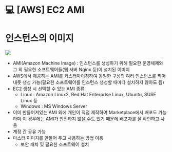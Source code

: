 💻 [AWS] EC2 AMI
===================  

# 인스턴스의 이미지
![](https://images.velog.io/images/dustjs159/post/c7223c11-14b1-4ee6-8f75-af02079aaa05/%E1%84%89%E1%85%B3%E1%84%8F%E1%85%B3%E1%84%85%E1%85%B5%E1%86%AB%E1%84%89%E1%85%A3%E1%86%BA%202022-01-09%20%E1%84%8B%E1%85%A9%E1%84%92%E1%85%AE%2011.02.18.png)

* AMI(Amazon Machine Image) : 인스턴스를 생성하기 위해 필요한 운영체제와 그 외 필요한 소프트웨어들(웹 서버 Nginx 등)이 설치된 이미지
* AWS에서 제공하는 AMI를 커스터마이징하여 동일한 구성의 여러 인스턴스를 찍어내듯 생성 가능(필요한 소프트웨어를 인스턴스 생성할 때마다 설치하지 않아도 됨)
* EC2 생성 시 선택할 수 있는 AMI 종류 
  * Linux : Amazon Linux2, Red Hat Enterprise Linux, Ubuntu, SUSE Linux 등
  * Windows : MS Windows Server
* 이미 만들어져있는 AMI 외에 개인이 직접 제작하여 Marketplace에서 배포도 가능하며 이 경우에는 AMI가 안전하지 않을 수도 있기 때문에 배포자를 잘 확인하고 사용
* 계정 간 공유 가능
* 마스터 이미지를 만들어 두고 사용하는 방법 이용
  * 보안 패치 및 필요한 소프트웨어 설치